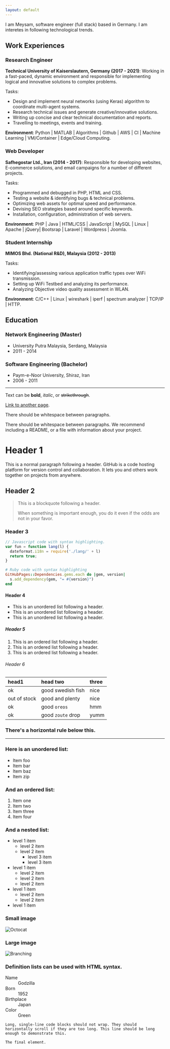 ```yaml
---
layout: default
---
```


I am Meysam, software engineer (full stack) based in Germany.
I am interetes in following technological trends.

## Work Experiences
### Research Engineer 
**Technical University of Kaiserslautern, Germany (2017 - 2021)**: Working in a fast-paced, dynamic environment and responsible for implementing
logical and innovative solutions to complex problems.

Tasks:
- Design and implement neural networks (using Keras) algorithm to coordinate multi-agent systems.
- Research technical issues and generate creative/innovative solutions.
- Writing up concise and clear technical documentation and reports.
- Travelling to meetings, events and training.

**Environment**: Python | MATLAB | Algorithms | Github | AWS | CI | Machine Learning | VM/Container | Edge/Cloud Computing. 

### Web Developer
**Safhegostar Ltd., Iran (2014 - 2017)**: Responsible for developing websites, E-commerce solutions, and email campaigns
for a number of different projects.

Tasks:
- Programmed and debugged in PHP, HTML and CSS.
- Testing a website & identifying bugs & technical problems.
- Optimizing web assets for optimal speed and performance.
- Devising SEO strategies based around specific keywords.
- Installation, configuration, administration of web servers.

**Environment**: PHP | Java | HTML/CSS | JavaScript | MySQL | Linux | Apache | jQuery| Bootsrap | Laravel | Wordpress | Joomla.

### Student Internship
**MIMOS Bhd. (National R&D), Malaysia (2012 - 2013)**

Tasks:
- Identifying/assessing various application traffic types over WiFi transmission.
- Setting up WiFi Testbed and analyzing its performance.
- Analyzing Objective video quality assessment in WLAN.

**Environment**: C/C++ | Linux | wireshark | iperf | spectrum analyzer | TCP/IP | HTTP.

## Education

### Network Engineering (Master)
- University Putra Malaysia, Serdang, Malaysia
- 2011 - 2014

### Software Engineering (Bachelor)
- Paym-e-Noor University, Shiraz, Iran
- 2006 - 2011



----------------------------------------------------

Text can be **bold**, _italic_, or ~~strikethrough~~.

[Link to another page](./another-page.html).

There should be whitespace between paragraphs.

There should be whitespace between paragraphs. We recommend including a README, or a file with information about your project.

# Header 1

This is a normal paragraph following a header. GitHub is a code hosting platform for version control and collaboration. It lets you and others work together on projects from anywhere.

## Header 2

> This is a blockquote following a header.
>
> When something is important enough, you do it even if the odds are not in your favor.

### Header 3

```js
// Javascript code with syntax highlighting.
var fun = function lang(l) {
  dateformat.i18n = require('./lang/' + l)
  return true;
}
```

```ruby
# Ruby code with syntax highlighting
GitHubPages::Dependencies.gems.each do |gem, version|
  s.add_dependency(gem, "= #{version}")
end
```

#### Header 4

*   This is an unordered list following a header.
*   This is an unordered list following a header.
*   This is an unordered list following a header.

##### Header 5

1.  This is an ordered list following a header.
2.  This is an ordered list following a header.
3.  This is an ordered list following a header.

###### Header 6

| head1        | head two          | three |
|:-------------|:------------------|:------|
| ok           | good swedish fish | nice  |
| out of stock | good and plenty   | nice  |
| ok           | good `oreos`      | hmm   |
| ok           | good `zoute` drop | yumm  |

### There's a horizontal rule below this.

* * *

### Here is an unordered list:

*   Item foo
*   Item bar
*   Item baz
*   Item zip

### And an ordered list:

1.  Item one
1.  Item two
1.  Item three
1.  Item four

### And a nested list:

- level 1 item
  - level 2 item
  - level 2 item
    - level 3 item
    - level 3 item
- level 1 item
  - level 2 item
  - level 2 item
  - level 2 item
- level 1 item
  - level 2 item
  - level 2 item
- level 1 item

### Small image

![Octocat](https://github.githubassets.com/images/icons/emoji/octocat.png)

### Large image

![Branching](https://guides.github.com/activities/hello-world/branching.png)


### Definition lists can be used with HTML syntax.

<dl>
<dt>Name</dt>
<dd>Godzilla</dd>
<dt>Born</dt>
<dd>1952</dd>
<dt>Birthplace</dt>
<dd>Japan</dd>
<dt>Color</dt>
<dd>Green</dd>
</dl>

```
Long, single-line code blocks should not wrap. They should horizontally scroll if they are too long. This line should be long enough to demonstrate this.
```

```
The final element.
```
